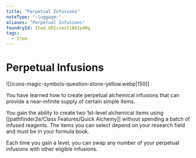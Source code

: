 ```yaml
---
title: "Perpetual Infusions"
noteType: ":luggage:"
aliases: "Perpetual Infusions"
foundryId: Item.URIzims51B8Ip90g
tags:
  - Item
---
```


# Perpetual Infusions
![[icons-magic-symbols-question-stone-yellow.webp|150]]

You have learned how to create perpetual alchemical infusions that can provide a near-infinite supply of certain simple items.

You gain the ability to create two 1st-level alchemical items using [[pathfinder2e/Class Features/Quick Alchemy]] without spending a batch of infused reagents. The items you can select depend on your research field and must be in your formula book.

Each time you gain a level, you can swap any number of your perpetual infusions with other eligible infusions.
